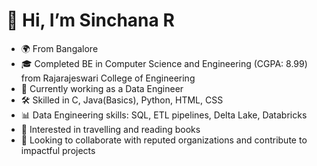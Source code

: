 # 👋 Hi, I’m Sinchana R  

- 🌍 From Bangalore  
- 🎓 Completed BE in Computer Science and Engineering (CGPA: 8.99) from Rajarajeswari College of Engineering  
- 💼 Currently working as a Data Engineer  
- 🛠️ Skilled in C, Java(Basics), Python, HTML, CSS  
- 📊 Data Engineering skills: SQL, ETL pipelines, Delta Lake, Databricks  
- 👀 Interested in travelling and reading books  
- 🤝 Looking to collaborate with reputed organizations and contribute to impactful projects  


<!---
sinchana673/sinchana673 is a ✨ special ✨ repository because its `README.md` (this file) appears on your GitHub profile.
You can click the Preview link to take a look at your changes.
--->
